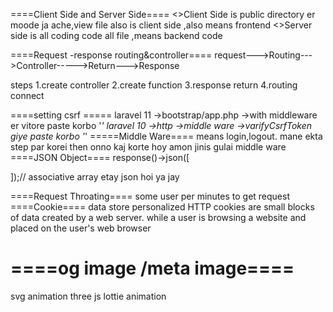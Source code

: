 ====Client Side and Server Side====
<>Client Side is  public directory er moode ja  ache,view file also is client side ,also means frontend
<>Server side is all coding code all file ,means backend code 

====Request -response routing&controller====
request--->Routing--->Controller----->Return--->Response


steps
1.create controller 
2.create function 
3.response return 
4.routing connect 

====setting csrf =====
laravel 11
->bootstrap/app.php
->with middleware er vitore paste korbo 
       '*'
laravel 10
->http
->middle ware
->varifyCsrfToken giye paste korbo 
        '*'
=====Middle Ware====
means login,logout.
mane ekta step par korei then onno kaj korte hoy amon jinis gulai middle ware 
====JSON Object====
response()->json([

]);// associative array etay json hoi ya jay 

====Request Throating====
some user per minutes to get request 
====Cookie====
data store personalized 
HTTP cookies are small blocks of data created by a web server.
while a user is browsing a website and placed on the user's web browser

====og image /meta image====
====
svg animation
three js
lottie animation 


